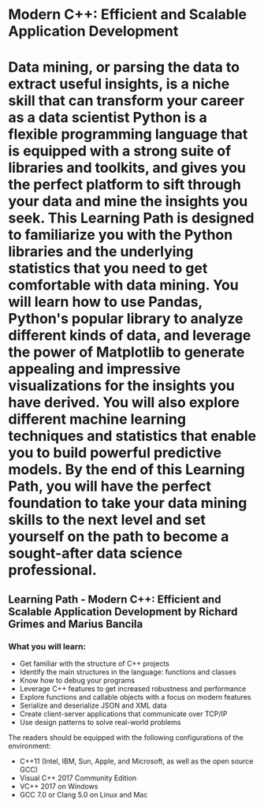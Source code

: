 <h1>Modern C++: Efficient and Scalable Application Development<h1>

<p>Data mining, or parsing the data to extract useful insights, is a niche skill that can transform your career as a data scientist Python is a flexible programming language that is equipped with a strong suite of libraries and toolkits, and gives you the perfect platform to sift through your data and mine the insights you seek. This Learning Path is designed to familiarize you with the Python libraries and the underlying statistics that you need to get comfortable with data mining. You will learn how to use Pandas, Python's popular library to analyze different kinds of data, and leverage the power of Matplotlib to generate appealing and impressive visualizations for the insights you have derived. You will also explore different machine learning techniques and statistics that enable you to build powerful predictive models. By the end of this Learning Path, you will have the perfect foundation to take your data mining skills to the next level and set yourself on the path to become a sought-after data science professional.</p> 

<h2>Learning Path - Modern C++: Efficient and Scalable Application Development by Richard Grimes and Marius Bancila</h2>

<h3>What you will learn:</h3>
<ul>
<li>Get familiar with the structure of C++ projects</li>
<li>Identify the main structures in the language: functions and classes</li>
<li>Know how to debug your programs</li> 
<li>Leverage C++ features to get increased robustness and performance</li>
<li>Explore functions and callable objects with a focus on modern features</li>
<li>Serialize and deserialize JSON and XML data</li>
<li>Create client-server applications that communicate over TCP/IP</li>
<li>Use design patterns to solve real-world problems</li>
</ul>
<p>The readers should be equipped with the following configurations of the environment:</p>
<ul>
<li>C++11 (Intel, IBM, Sun, Apple, and Microsoft, as well as the open source GCC)</li>
<li>Visual C++ 2017 Community Edition</li>
<li>VC++ 2017 on Windows</li>
<li>GCC 7.0 or Clang 5.0 on Linux and Mac</li>
</ul>

